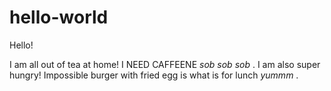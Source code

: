 # hello-world

Hello!

I am all out of tea at home! I NEED CAFFEENE *sob* *sob* *sob* .
I am also super hungry! Impossible burger with fried egg is what is for lunch *yummm* .

